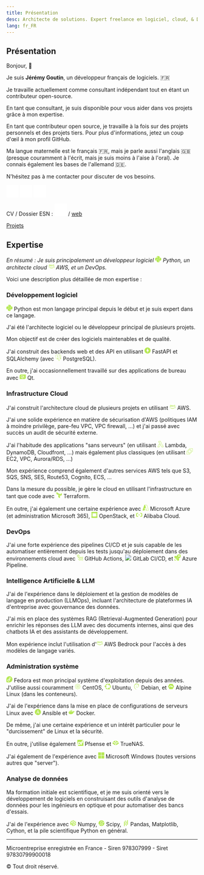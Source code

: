 ```yaml
---
title: Présentation
desc: Architecte de solutions. Expert freelance en logiciel, cloud, & DevOps
lang: fr_FR
---
```

## Présentation

Bonjour, 👋

Je suis **Jérémy Goutin**, un développeur français de logiciels. 🇫🇷

Je travaille actuellement comme consultant indépendant tout en étant un contributeur 
open-source.

En tant que consultant, je suis disponible pour vous aider dans vos projets grâce à mon
expertise.

En tant que contributeur open source, je travaille à la fois sur des projets personnels
et des projets tiers.
Pour plus d'informations, jetez un coup d'œil à mon profil GitHub.

Ma langue maternelle est le français 🇫🇷, mais je parle aussi l'anglais 🇬🇧 (presque 
couramment à l'écrit, mais je suis moins à l'aise à l'oral). Je connais également les 
bases de l'allemand 🇩🇪.

N'hésitez pas à me contacter pour discuter de vos besoins.

[<img alt="Email" src="assets/protonmail.svg" width="32">](mailto:contact@jgoutin.dev)
[<img alt="GitHub" src="assets/github.svg" width="32">](https://github.com/jgoutin)
[<img alt="Linkedin" src="assets/linkedin.svg" width="32">](https://www.linkedin.com/in/jgoutin)

CV / Dossier ESN : [<img alt="CV" src="assets/pdf.svg" width="32">](assets/fr_FR/CV_J_Goutin.pdf) / [web](assets/fr_FR/CV_J_Goutin)

[Projets](assets/fr_FR/projets)

## Expertise

*En résumé : Je suis principalement un développeur logiciel 
<img src="assets/python.svg" width="16"> Python, 
un architecte cloud <img src="assets/amazonaws.svg" width="16"> AWS, 
et un DevOps.*

Voici une description plus détaillée de mon expertise :

### Développement logiciel

<img src="assets/python.svg" width="16"> Python est mon langage 
principal depuis le début et je suis expert dans ce langage.

J'ai été l'architecte logiciel ou le développeur principal de plusieurs projets.

Mon objectif est de créer des logiciels maintenables et de qualité.

J'ai construit des backends web et des API en utilisant
<img src="assets/fastapi.svg" width="16"> FastAPI et SQLAlchemy (avec 
<img src="assets/postgresql.svg" width="16"> PostgreSQL).

En outre, j'ai occasionnellement travaillé sur des applications de bureau avec
<img src="assets/qt.svg" width="16"> Qt.

### Infrastructure Cloud 

J'ai construit l'architecture cloud de plusieurs projets en utilisant
<img src="assets/amazonaws.svg" width="16"> AWS.

J'ai une solide expérience en matière de sécurisation d'AWS (politiques IAM à 
moindre privilège, pare-feu VPC, VPC firewall, ...) et j'ai passé avec succès un 
audit de sécurité externe.

J'ai l'habitude des applications "sans serveurs" (en utilisant
<img src="assets/amazonlambda.svg" width="16"> Lambda, DynamoDB, 
Cloudfront, ...) mais également plus classiques (en utilisant
<img src="assets/amazonec2.svg" width="16"> EC2, VPC, Aurora/RDS, 
...)

Mon expérience comprend également d'autres services AWS tels que S3, SQS, SNS, SES, 
Route53, Cognito, ECS, ...

Dans la mesure du possible, je gère le cloud en utilisant l'infrastructure en tant que 
code avec <img src="assets/terraform.svg" width="16"> Terraform.

En outre, j'ai également une certaine expérience avec
<img src="assets/microsoftazure.svg" width="16"> Microsoft Azure 
(et administration Microsoft 365), 
<img src="assets/openstack.svg" width="16"> OpenStack, et 
<img src="assets/alibabacloud.svg" width="16"> Alibaba Cloud.

### DevOps

J'ai une forte expérience des pipelines CI/CD et je suis capable de les automatiser 
entièrement depuis les tests jusqu'au déploiement dans des environnements cloud avec
<img src="assets/githubactions.svg" width="16"> GitHub Actions, 
<img src="assets/gitlab.svg" width="16"> GitLab CI/CD, et 
<img src="assets/azurepipelines.svg" width="16"> Azure Pipeline.

### Intelligence Artificielle & LLM

J'ai de l'expérience dans le déploiement et la gestion de modèles de langage en 
production (LLMOps), incluant l'architecture de plateformes IA d'entreprise avec 
gouvernance des données.

J'ai mis en place des systèmes RAG (Retrieval-Augmented Generation) pour enrichir les 
réponses des LLM avec des documents internes, ainsi que des chatbots IA et des 
assistants de développement.

Mon expérience inclut l'utilisation d'<img src="assets/amazonaws.svg" width="16"> AWS 
Bedrock pour l'accès à des modèles de langage variés.

### Administration système

<img src="assets/fedora.svg" width="16"> Fedora est mon principal 
système d'exploitation depuis des années. J'utilise aussi couramment
<img src="assets/centos.svg" width="16"> CentOS,
<img src="assets/ubuntu.svg" width="16"> Ubuntu,
<img src="assets/debian.svg" width="16"> Debian, et
<img src="assets/alpinelinux.svg" width="16"> Alpine Linux
(dans les conteneurs).

J'ai de l'expérience dans la mise en place de configurations de serveurs Linux avec
<img src="assets/ansible.svg" width="16"> Ansible et
<img src="assets/docker.svg" width="16"> Docker.

De même, j'ai une certaine expérience et un intérêt particulier pour le "durcissement" 
de Linux et la sécurité. 

En outre, j'utilise également
<img src="assets/pfsense.svg" width="16"> Pfsense et
<img src="assets/truenas.svg" width="16"> TrueNAS.

J'ai également de l'expérience avec
<img src="assets/windows.svg" width="16"> Microsoft Windows 
(toutes versions autres que "server").

### Analyse de données

Ma formation initiale est scientifique, et je me suis orienté vers le développement de
logiciels en construisant des outils d'analyse de données pour les ingénieurs en optique
et pour automatiser des bancs d'essais.

J'ai de l'expérience avec
<img src="assets/numpy.svg" width="16"> Numpy,
<img src="assets/scipy.svg" width="16"> Scipy,
<img src="assets/pandas.svg" width="16"> Pandas, Matplotlib, Cython, 
et la pile scientifique Python en général.

---
Microentreprise enregistrée en France - Siren 978307999 - Siret 97830799900018

© Tout droit réservé.